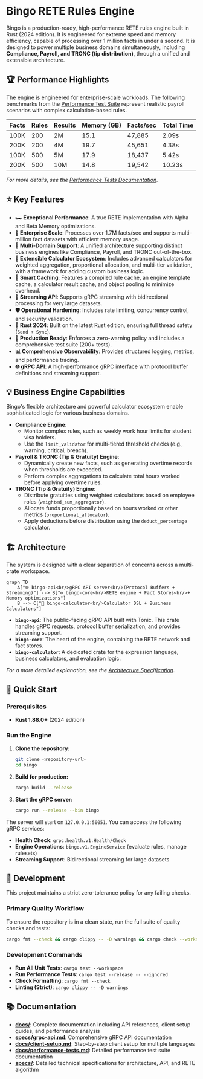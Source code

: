# Bingo RETE Rules Engine

Bingo is a production-ready, high-performance RETE rules engine built in Rust (2024 edition). It is engineered for extreme speed and memory efficiency, capable of processing over 1 million facts in under a second. It is designed to power multiple business domains simultaneously, including **Compliance, Payroll, and TRONC (tip distribution)**, through a unified and extensible architecture.

## 🏆 Performance Highlights

The engine is engineered for enterprise-scale workloads. The following benchmarks from the [Performance Test Suite](docs/performance-tests.md) represent realistic payroll scenarios with complex calculation-based rules.

| Facts | Rules | Results | Memory (GB) | Facts/sec | Total Time |
|---|---|---|---|---|---|
| 100K | 200 | 2M | 15.1 | 47,885 | 2.09s |
| 200K | 200 | 4M | 19.7 | 45,651 | 4.38s |
| 100K | 500 | 5M | 17.9 | 18,437 | 5.42s |
| 200K | 500 | 10M | 14.8 | 19,542 | 10.23s |

*For more details, see the [Performance Tests Documentation](docs/performance-tests.md).*

## ⭐ Key Features

- **🏎️ Exceptional Performance**: A true RETE implementation with Alpha and Beta Memory optimizations.
- **🚀 Enterprise Scale**: Processes over 1.7M facts/sec and supports multi-million fact datasets with efficient memory usage.
- **💼 Multi-Domain Support**: A unified architecture supporting distinct business engines like Compliance, Payroll, and TRONC out-of-the-box.
- **🔧 Extensible Calculator Ecosystem**: Includes advanced calculators for weighted aggregation, proportional allocation, and multi-tier validation, with a framework for adding custom business logic.
- **🧠 Smart Caching**: Features a compiled rule cache, an engine template cache, a calculator result cache, and object pooling to minimize overhead.
- **📡 Streaming API**: Supports gRPC streaming with bidirectional processing for very large datasets.
- **🛡️ Operational Hardening**: Includes rate limiting, concurrency control, and security validation.
- **🦀 Rust 2024**: Built on the latest Rust edition, ensuring full thread safety (`Send + Sync`).
- **🎯 Production Ready**: Enforces a zero-warning policy and includes a comprehensive test suite (200+ tests).
- **📊 Comprehensive Observability**: Provides structured logging, metrics, and performance tracing.
- **🌐 gRPC API**: A high-performance gRPC interface with protocol buffer definitions and streaming support.

## 💡 Business Engine Capabilities

Bingo's flexible architecture and powerful calculator ecosystem enable sophisticated logic for various business domains.

- **Compliance Engine**:
  - Monitor complex rules, such as weekly work hour limits for student visa holders.
  - Use the `limit_validator` for multi-tiered threshold checks (e.g., warning, critical, breach).
- **Payroll & TRONC (Tip & Gratuity) Engine**:
  - Dynamically create new facts, such as generating overtime records when thresholds are exceeded.
  - Perform complex aggregations to calculate total hours worked before applying overtime rules.
- **TRONC (Tip & Gratuity) Engine**:
  - Distribute gratuities using weighted calculations based on employee roles (`weighted_sum_aggregator`).
  - Allocate funds proportionally based on hours worked or other metrics (`proportional_allocator`).
  - Apply deductions before distribution using the `deduct_percentage` calculator.

## 🏗️ Architecture

The system is designed with a clear separation of concerns across a multi-crate workspace.

```mermaid
graph TD
    A["🌐 bingo-api<br/>gRPC API server<br/>(Protocol Buffers + Streaming)"] --> B["⚙️ bingo-core<br/>RETE engine + Fact Stores<br/>+ Memory optimizations"]
    B --> C["🧮 bingo-calculator<br/>Calculator DSL + Business Calculators"]
```

- **`bingo-api`**: The public-facing gRPC API built with Tonic. This crate handles gRPC requests, protocol buffer serialization, and provides streaming support.
- **`bingo-core`**: The heart of the engine, containing the RETE network and fact stores.
- **`bingo-calculator`**: A dedicated crate for the expression language, business calculators, and evaluation logic.

*For a more detailed explanation, see the [Architecture Specification](specs/architecture.md).*

## 🚀 Quick Start

### Prerequisites
- **Rust 1.88.0+** (2024 edition)

### Run the Engine

1.  **Clone the repository:**
    ```bash
    git clone <repository-url>
    cd bingo
    ```

2.  **Build for production:**
    ```bash
    cargo build --release
    ```

3.  **Start the gRPC server:**
    ```bash
    cargo run --release --bin bingo
    ```

The server will start on `127.0.0.1:50051`. You can access the following gRPC services:
- **Health Check**: `grpc.health.v1.Health/Check`
- **Engine Operations**: `bingo.v1.EngineService` (evaluate rules, manage rulesets)
- **Streaming Support**: Bidirectional streaming for large datasets

## 🧪 Development

This project maintains a strict zero-tolerance policy for any failing checks.

### Primary Quality Workflow
To ensure the repository is in a clean state, run the full suite of quality checks and tests:
```bash
cargo fmt --check && cargo clippy -- -D warnings && cargo check --workspace && cargo test --workspace
```

### Development Commands
- **Run All Unit Tests**: `cargo test --workspace`
- **Run Performance Tests**: `cargo test --release -- --ignored`
- **Check Formatting**: `cargo fmt --check`
- **Linting (Strict)**: `cargo clippy -- -D warnings`

## 📚 Documentation

- **[docs/](docs/)**: Complete documentation including API references, client setup guides, and performance analysis
- **[specs/grpc-api.md](specs/grpc-api.md)**: Comprehensive gRPC API documentation
- **[docs/client-setup.md](docs/client-setup.md)**: Step-by-step client setup for multiple languages
- **[docs/performance-tests.md](docs/performance-tests.md)**: Detailed performance test suite documentation
- **[specs/](specs/)**: Detailed technical specifications for architecture, API, and RETE algorithm
